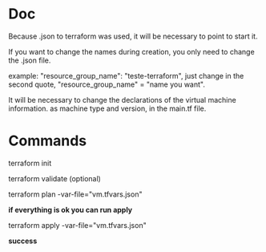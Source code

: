 # Doc
Because .json to terraform was used, it will be necessary to point to start it.

If you want to change the names during creation, you only need to change the .json file.

example: "resource_group_name": "teste-terraform", just change in the second quote, "resource_group_name" = "name you want".

It will be necessary to change the declarations of the virtual machine information. as machine type and version, in the main.tf file.


# Commands
terraform init

terraform validate (optional)

terraform plan -var-file="vm.tfvars.json"

**if everything is ok you can run apply**

terraform apply -var-file="vm.tfvars.json"

**success**

